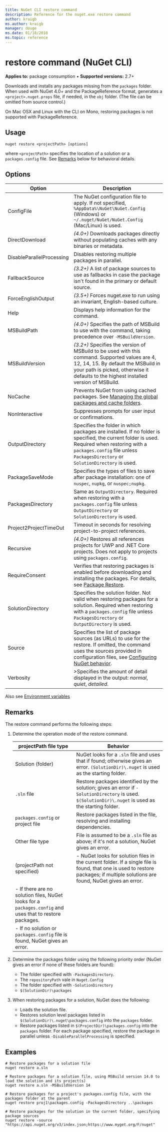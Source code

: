 ```yaml
---
title: NuGet CLI restore command
description: Reference for the nuget.exe restore command
author: kraigb
ms.author: kraigb
manager: douge
ms.date: 01/18/2018
ms.topic: reference
---
```


# restore command (NuGet CLI)

**Applies to:** package consumption &bullet; **Supported versions:** 2.7+

Downloads and installs any packages missing from the `packages` folder. When used with NuGet 4.0+ and the PackageReference format, generates a `<project>.nuget.props` file, if needed, in the `obj` folder. (The file can be omitted from source control.)

On Mac OSX and Linux with the CLI on Mono, restoring packages is not supported with PackageReference.

## Usage

```cli
nuget restore <projectPath> [options]
```

where `<projectPath>` specifies the location of a solution or a `packages.config` file. See [Remarks](#remarks) below for behavioral details.

## Options

| Option | Description |
| --- | --- |
| ConfigFile | The NuGet configuration file to apply. If not specified, `%AppData%\NuGet\NuGet.Config` (Windows) or `~/.nuget/NuGet/NuGet.Config` (Mac/Linux) is used.|
| DirectDownload | *(4.0+)* Downloads packages directly without populating caches with any binaries or metadata. |
| DisableParallelProcessing | Disables restoring multiple packages in parallel. |
| FallbackSource | *(3.2+)* A list of package sources to use as fallbacks in case the package isn't found in the primary or default source. |
| ForceEnglishOutput | *(3.5+)* Forces nuget.exe to run using an invariant, English-based culture. |
| Help | Displays help information for the command. |
| MSBuildPath | *(4.0+)* Specifies the path of MSBuild to use with the command, taking precedence over `-MSBuildVersion`. |
| MSBuildVersion | *(3.2+)* Specifies the version of MSBuild to be used with this command. Supported values are 4, 12, 14, 15. By default the MSBuild in your path is picked, otherwise it defaults to the highest installed version of MSBuild. |
| NoCache | Prevents NuGet from using cached packages. See [Managing the global packages and cache folders](../consume-packages/managing-the-global-packages-and-cache-folders.md). |
| NonInteractive | Suppresses prompts for user input or confirmations. |
| OutputDirectory | Specifies the folder in which packages are installed. If no folder is specified, the current folder is used. Required when restoring with a `packages.config` file unless `PackagesDirectory` or `SolutionDirectory` is used.|
| PackageSaveMode | Specifies the types of files to save after package installation: one of `nuspec`, `nupkg`, or `nuspec;nupkg`. |
| PackagesDirectory | Same as `OutputDirectory`. Required when restoring with a `packages.config` file unless `OutputDirectory` or `SolutionDirectory` is used. |
| Project2ProjectTimeOut | Timeout in seconds for resolving project-to-project references. |
| Recursive | *(4.0+)* Restores all references projects for UWP and .NET Core projects. Does not apply to projects using `packages.config`. |
| RequireConsent | Verifies that restoring packages is enabled before downloading and installing the packages. For details, see [Package Restore](../consume-packages/package-restore.md). |
| SolutionDirectory | Specifies the solution folder. Not valid when restoring packages for a solution. Required when restoring with a `packages.config` file unless `PackagesDirectory` or `OutputDirectory` is used. |
| Source | Specifies the list of package sources (as URLs) to use for the restore. If omitted, the command uses the sources provided in configuration files, see [Configuring NuGet behavior](../consume-packages/configuring-nuget-behavior.md). |
| Verbosity |>Specifies the amount of detail displayed in the output: *normal*, *quiet*, *detailed*. |

Also see [Environment variables](cli-ref-environment-variables.md)

## Remarks

The restore command performs the following steps:

1. Determine the operation mode of the restore command.

   |                                          projectPath file type                                           |                                                                                    Behavior                                                                                     |
   |----------------------------------------------------------------------------------------------------------|---------------------------------------------------------------------------------------------------------------------------------------------------------------------------------|
   |                                             Solution (folder)                                            |                     NuGet looks for a `.sln` file and uses that if found; otherwise gives an error. `(SolutionDir)\.nuget` is used as the starting folder.                      |
   |                                                `.sln` file                                               |              Restore packages identified by the solution; gives an error if `-SolutionDirectory` is used. `$(SolutionDir)\.nuget` is used as the starting folder.               |
   |                                     `packages.config` or project file                                    |                                                   Restore packages listed in the file, resolving and installing dependencies.                                                   |
   |                                              Other file type                                             |                                           File is assumed to be a `.sln` file as above; if it's not a solution, NuGet gives an error.                                           |
   |                                        (projectPath not specified)                                       | - NuGet looks for solution files in the current folder. If a single file is found, that one is used to restore packages; if multiple solutions are found, NuGet gives an error. |
   | - If there are no solution files, NuGet looks for a `packages.config` and uses that to restore packages. |                                                                                                                                                                                 |
   |                - If no solution or `packages.config` file is found, NuGet gives an error.                |                                                                                                                                                                                 |


2. Determine the packages folder using the following priority order (NuGet gives an error if none of these folders are found):

    - The folder specified with `-PackagesDirectory`.
    - The `repositoryPath` vale in `Nuget.Config`
    - The folder specified with `-SolutionDirectory`
    - `$(SolutionDir)\packages`

3. When restoring packages for a solution, NuGet does the following:
    - Loads the solution file.
    - Restores solution level packages listed in `$(SolutionDir)\.nuget\packages.config` into the `packages` folder.
    - Restore packages listed in `$(ProjectDir)\packages.config` into the `packages` folder. For each package specified, restore the package in parallel unless `-DisableParallelProcessing` is specified.

## Examples

```cli
# Restore packages for a solution file
nuget restore a.sln

# Restore packages for a solution file, using MSBuild version 14.0 to load the solution and its project(s)
nuget restore a.sln -MSBuildVersion 14

# Restore packages for a project's packages.config file, with the packages folder at the parent
nuget restore proj1\packages.config -PackagesDirectory ..\packages

# Restore packages for the solution in the current folder, specifying package sources
nuget restore -source "https://api.nuget.org/v3/index.json;https://www.myget.org/F/nuget"
```
